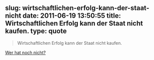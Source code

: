 slug: wirtschaftlichen-erfolg-kann-der-staat-nicht
date: 2011-06-19 13:50:55
title: Wirtschaftlichen Erfolg kann der Staat nicht kaufen.
type: quote
---

> Wirtschaftlichen Erfolg kann der Staat nicht kaufen.

[Wer hat noch nicht?](http://www.wiwo.de/blogs/chefsache/2011/06/18/wer-hat-noch-nicht/)
